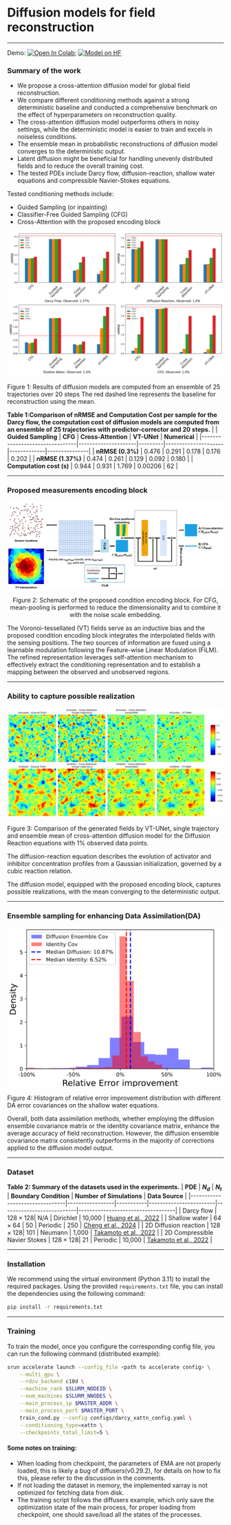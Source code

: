 # Diffusion models for field reconstruction
---

Demo: [![Open In Colab](https://colab.research.google.com/assets/colab-badge.svg)](https://colab.research.google.com/github/weiji14/deepbedmap/); [![Model on HF](https://huggingface.co/datasets/huggingface/badges/resolve/main/model-on-hf-sm.svg)](https://huggingface.co/models)

### Summary of the work

* We propose a cross-attention diffusion model for global field reconstruction.
* We compare different conditioning methods against a strong deterministic baseline and conducted a comprehensive benchmark on the effect of hyperparameters on reconstruction quality.
* The cross-attention diffusion model outperforms others in noisy settings, while the deterministic model is easier to train and excels in noiseless conditions.
* The ensemble mean in probabilistic reconstructions of diffusion model converges to the deterministic output.
* Latent diffusion might be beneficial for handling unevenly distributed fields and to reduce the overall training cost.
* The tested PDEs include Darcy flow, diffusion-reaction, shallow water equations and compressible Navier-Stokes equations.


Tested conditioning methods include:
* Guided Sampling (or inpainting)
* Classifier-Free Guided Sampling (CFG)
* Cross-Attention with the proposed encoding block

<div style="text-align: left;">
  <img src="git_assest/bar_chart_0.01_largefont.png">
  <p>Figure 1: Results of diffusion models are computed from an ensemble of 25 trajectories over 20 steps The red dashed line represents the baseline for reconstruction using the mean.</p>
</div>

**Table 1:Comparison of nRMSE and Computation Cost per sample for the Darcy flow, the computation cost of diffusion models are computed from an ensemble of 25 trajectories with predictor-corrector and 20 steps.**
|                                | **Guided Sampling** | **CFG** | **Cross-Attention** | **VT-UNet** | **Numerical** |
|--------------------------------|---------------------|---------|---------------------|-------------|---------------|
| **nRMSE (0.3%)**               | 0.476               | 0.291   | 0.178               | 0.176       | 0.202         |
| **nRMSE (1.37%)**              | 0.474               | 0.261   | 0.129               | 0.092       | 0.180         |
| **Computation cost (s)**       | 0.944               | 0.931   | 1.769               | 0.00206     | 62            |

---
### Proposed measurements encoding block


<div style="text-align: center;">
  <img src="git_assest/encoding_block.png">
  <p>Figure 2: Schematic of the proposed condition encoding block. For CFG, mean-pooling is performed to reduce the dimensionality and to combine it with the noise scale embedding.</p>
</div>

The Voronoi-tessellated (VT) fields serve as an inductive bias and the proposed condition encoding block integrates the interpolated fields with the sensing positions. The two sources of information are fused using a learnable modulation following the Feature-wise Linear Modulation (FiLM). The refined representation leverages self-attention mechanism to effectively extract the conditioning representation and to establish a mapping between the observed and unobserved regions.

---
### Ability to capture possible realization

<div style="text-align: left;">
  <img src="git_assest/dr_hf.png" alt="Bar Chart">
  <p>Figure 3: Comparison of the generated fields by VT-UNet, single trajectory and ensemble mean of cross-attention diffusion model for the Diffusion Reaction equations with 1% observed data points.</p>
</div>

The diffusion-reaction equation describes the evolution of activator and inhibitor concentration profiles from a Gaussian initialization, governed by a cubic reaction relation. 

The diffusion model, equipped with the proposed encoding block, captures possible realizations, with the mean converging to the deterministic output.

---
### Ensemble sampling for enhancing Data Assimilation(DA)

<div style="text-align: left;">
  <img src="git_assest/error_hist.png">
  <p>Figure 4: Histogram of relative error improvement distribution with different DA error covariances on the shallow water equations.</p>
</div>

Overall, both data assimilation methods, whether employing the diffusion ensemble covariance matrix or the identity covariance matrix, enhance the average accuracy of field reconstruction. However, the diffusion ensemble covariance matrix consistently outperforms in the majority of corrections applied to the diffusion model output.

---
### Dataset
**Table 2: Summary of the datasets used in the experiments.**
| **PDE**                        | **$N_d$**       | **$N_t$** | **Boundary Condition** | **Number of Simulations** | **Data Source**                  |
|--------------------------------|-----------------|-----------|------------------------|---------------------------|-----------------------------------|
| Darcy flow                     | $128 \times 128$| N/A       | Dirichlet              | 10,000                    | [Huang et al., 2022](https://doi.org/10.1016/j.jcp.2022.111262) |
| Shallow water                  | $64 \times 64$  | 50        | Periodic               | 250                       | [Cheng et al., 2024](https://doi.org/10.1016/j.jcp.2023.112581) |
| 2D Diffusion reaction          | $128 \times 128$| 101       | Neumann                | 1,000                     | [Takamoto et al., 2022](https://arxiv.org/abs/2210.07182) |
| 2D Compressible Navier Stokes  | $128 \times 128$| 21        | Periodic               | 10,000                    | [Takamoto et al., 2022](https://arxiv.org/abs/2210.07182) |

---
### Installation

We recommend using the virtual environment (Python 3.11) to install the required packages. Using the provided `requirements.txt` file, you can install the dependencies using the following command:

```bash
pip install -r requirements.txt
```

---
### Training

To train the model, once you configure the corresponding config file, you can run the following command (distributed example):

```bash
srun accelerate launch --config_file <path to accelerate config> \
    --multi_gpu \
    --rdzv_backend c10d \
    --machine_rank $SLURM_NODEID \
    --num_machines $SLURM_NNODES \
    --main_process_ip $MASTER_ADDR \
    --main_process_port $MASTER_PORT \
    train_cond.py --config configs/darcy_xattn_config.yaml \
    --conditioning_type=xattn \
    --checkpoints_total_limit=5 \
```

#### Some notes on training:
* When loading from checkpoint, the parameters of EMA are not properly loaded, this is likely a bug of diffusers(v0.29.2), for details on how to fix this, please refer to the discussion in the comments.
* If not loading the dataset in memory, the implemented xarray is not optimized for fetching data from disk.
* The training script follows the diffusers example, which only save the optimization state of the main process, for proper loading from checkpoint, one should save/load all the states of the processes.